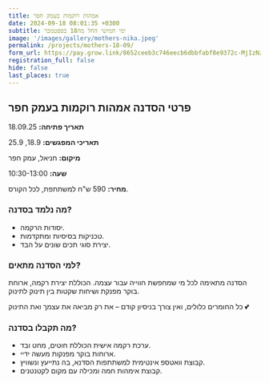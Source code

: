 ```yaml
---
title: אמהות רוקמות בעמק חפר
date: 2024-09-18 08:01:35 +0300
subtitle: ימי חמישי החל מה18 בספטמבר
image: '/images/gallery/mothers-nika.jpeg'
permalink: /projects/mothers-18-09/
form_url: https://pay.grow.link/8652ceeb3c746eecb6dbbfabf8e9372c-MjIzNzg5Mw
registration_full: false
hide: false
last_places: true
---
```


## פרטי הסדנה אמהות רוקמות בעמק חפר

**תאריך פתיחה:** 18.09.25 

**תאריכי המפגשים:** 18.9, 25.9

**מיקום:** חניאל, עמק חפר  

**שעה:** 10:30-13:00 

**מחיר:** 590 ש"ח למשתתפת, לכל הקורס.

### מה נלמד בסדנה?

- יסודות הרקמה.
- טכניקות בסיסיות ומתקדמות.
- יצירת סוגי תכים שונים על הבד.

### למי הסדנה מתאים?

הסדנה מתאימה לכל מי שמחפשת חווייה עבור עצמה. הכוללת יצירת רקמה, ארוחת בוקר מפנקת ושיחות שקטות בין תינוק לתינוק.

כל החומרים כלולים, ואין צורך בניסיון קודם – את רק מביאה את עצמך ואת התינוק 💕

### מה תקבלו בסדנה?

- ערכת רקמה אישית הכוללת חוטים, מחט ובד.
- ארוחות בוקר מפנקות מעשה ידיי.
- קבוצת וואטספ אינטימית למשתתפות הסדנא, בה נתייעץ ונשוויץ.
- קבוצת אימהות חמה ומכילה עם מקום לקטנטנים.

